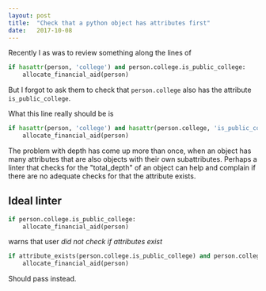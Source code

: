 ```yaml
---
layout: post
title:  "Check that a python object has attributes first"
date:   2017-10-08
---
```


Recently I as was to review something along the lines of
```py
if hasattr(person, 'college') and person.college.is_public_college:
	allocate_financial_aid(person)
```

But I forgot to ask them to check that `person.college` also 
has the attribute `is_public_college`.

What this line really should be is

```py
if hasattr(person, 'college') and hasattr(person.college, 'is_public_college') and person.college.is_public_college:
	allocate_financial_aid(person)
```

The problem with depth has come up more than once,
when an object has many attributes that are also objects
with their own subattributes.
Perhaps a linter that checks for the "total_depth"
of an object can help and complain if there are no adequate checks for that
the attribute exists.

## Ideal linter

```py
if person.college.is_public_college:
	allocate_financial_aid(person)
```

warns that user _did not check if attributes exist_

```py
if attribute_exists(person.college.is_public_college) and person.college.is_public_college:
	allocate_financial_aid(person)
```
Should pass instead.

